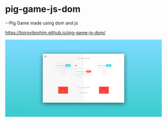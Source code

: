# pig-game-js-dom
--Pig Game made using dom and js 
 
 https://toirovibrohim.github.io/pig-game-js-dom/

![](img/screenshot.PNG)
